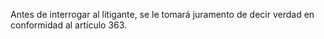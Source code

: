 Antes de interrogar al litigante, se le tomará juramento de decir verdad en conformidad al artículo 363.